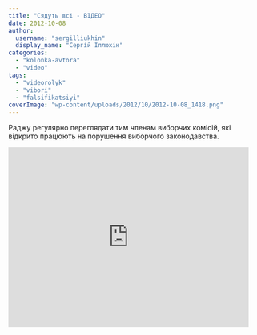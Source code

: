 ```yaml
---
title: "Сядуть всі - ВІДЕО"
date: 2012-10-08
author: 
  username: "sergilliukhin"
  display_name: "Сергій Іллюхін"
categories: 
  - "kolonka-avtora"
  - "video"
tags: 
  - "videorolyk"
  - "vibori"
  - "falsifikatsiyi"
coverImage: "wp-content/uploads/2012/10/2012-10-08_1418.png"
---
```


Раджу регулярно переглядати тим членам виборчих комісій, які відкрито працюють на порушення виборчого законодавства.

<iframe width="480" height="360" src="https://www.youtube.com/embed/BmY0_fgr4VY" frameborder="0" allowfullscreen></iframe>

